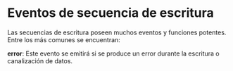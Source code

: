 # Eventos de secuencia de escritura

Las secuencias de escritura poseen muchos eventos y funciones potentes. Entre los más comunes se encuentran:

**error**: Este evento se emitirá si se produce un error durante la escritura o canalización de datos.

